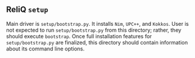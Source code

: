 ## ReliQ `setup`

Main driver is `setup/bootstrap.py`. It installs `Nim`, `UPC++`, and `Kokkos`. User is not expected to run `setup/bootstrap.py` from this directory; rather, they should execute `bootstrap`. Once full installation features for `setup/bootstrap.py` are finalized, this directory should contain information about its command line options.